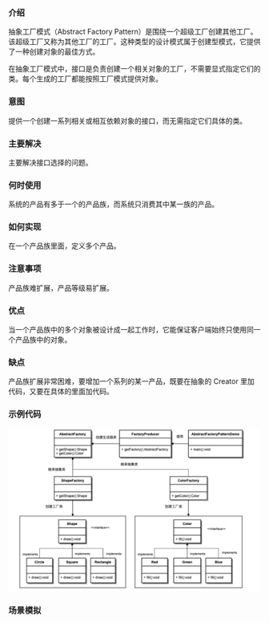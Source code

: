 ### 介绍

抽象工厂模式（Abstract Factory Pattern）是围绕一个超级工厂创建其他工厂。该超级工厂又称为其他工厂的工厂。这种类型的设计模式属于创建型模式，它提供了一种创建对象的最佳方式。

在抽象工厂模式中，接口是负责创建一个相关对象的工厂，不需要显式指定它们的类。每个生成的工厂都能按照工厂模式提供对象。

### 意图

提供一个创建一系列相关或相互依赖对象的接口，而无需指定它们具体的类。

### 主要解决

主要解决接口选择的问题。

### 何时使用

系统的产品有多于一个的产品族，而系统只消费其中某一族的产品。

### 如何实现

在一个产品族里面，定义多个产品。

### 注意事项

产品族难扩展，产品等级易扩展。

### 优点

当一个产品族中的多个对象被设计成一起工作时，它能保证客户端始终只使用同一个产品族中的对象。

### 缺点

产品族扩展非常困难，要增加一个系列的某一产品，既要在抽象的 Creator 里加代码，又要在具体的里面加代码。

### 示例代码

![抽象工厂模式](../../img/创建型模式/抽象工厂模式.jpg)

### 场景模拟